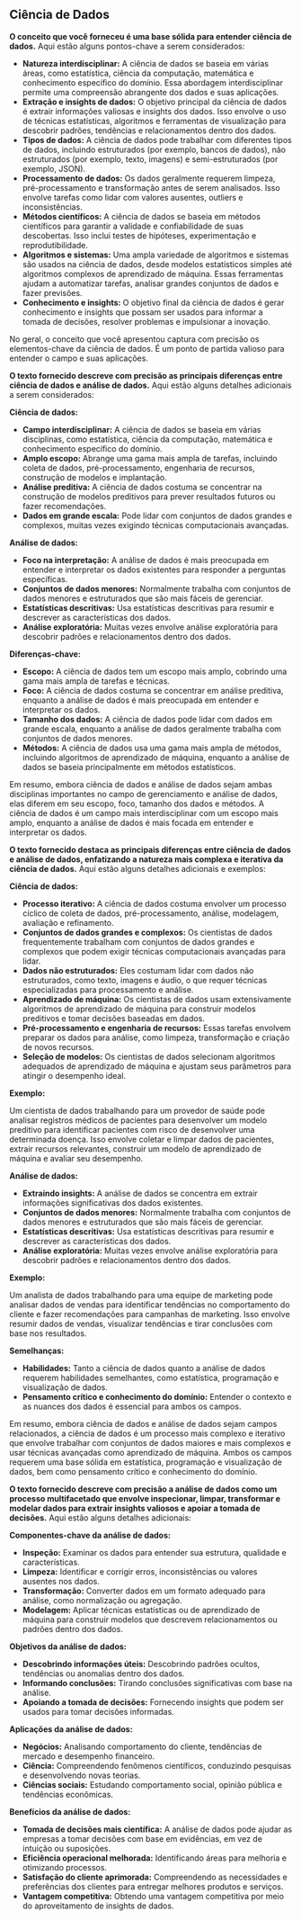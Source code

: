 ## Ciência de Dados

**O conceito que você forneceu é uma base sólida para entender ciência de dados.** Aqui estão alguns pontos-chave a serem considerados:

* **Natureza interdisciplinar:** A ciência de dados se baseia em várias áreas, como estatística, ciência da computação, matemática e conhecimento específico do domínio. Essa abordagem interdisciplinar permite uma compreensão abrangente dos dados e suas aplicações.
* **Extração e insights de dados:** O objetivo principal da ciência de dados é extrair informações valiosas e insights dos dados. Isso envolve o uso de técnicas estatísticas, algoritmos e ferramentas de visualização para descobrir padrões, tendências e relacionamentos dentro dos dados.
* **Tipos de dados:** A ciência de dados pode trabalhar com diferentes tipos de dados, incluindo estruturados (por exemplo, bancos de dados), não estruturados (por exemplo, texto, imagens) e semi-estruturados (por exemplo, JSON).
* **Processamento de dados:** Os dados geralmente requerem limpeza, pré-processamento e transformação antes de serem analisados. Isso envolve tarefas como lidar com valores ausentes, outliers e inconsistências.
* **Métodos científicos:** A ciência de dados se baseia em métodos científicos para garantir a validade e confiabilidade de suas descobertas. Isso inclui testes de hipóteses, experimentação e reprodutibilidade.
* **Algoritmos e sistemas:** Uma ampla variedade de algoritmos e sistemas são usados na ciência de dados, desde modelos estatísticos simples até algoritmos complexos de aprendizado de máquina. Essas ferramentas ajudam a automatizar tarefas, analisar grandes conjuntos de dados e fazer previsões.
* **Conhecimento e insights:** O objetivo final da ciência de dados é gerar conhecimento e insights que possam ser usados para informar a tomada de decisões, resolver problemas e impulsionar a inovação.

No geral, o conceito que você apresentou captura com precisão os elementos-chave da ciência de dados. É um ponto de partida valioso para entender o campo e suas aplicações.

**O texto fornecido descreve com precisão as principais diferenças entre ciência de dados e análise de dados.** Aqui estão alguns detalhes adicionais a serem considerados:

**Ciência de dados:**

* **Campo interdisciplinar:** A ciência de dados se baseia em várias disciplinas, como estatística, ciência da computação, matemática e conhecimento específico do domínio.
* **Amplo escopo:** Abrange uma gama mais ampla de tarefas, incluindo coleta de dados, pré-processamento, engenharia de recursos, construção de modelos e implantação.
* **Análise preditiva:** A ciência de dados costuma se concentrar na construção de modelos preditivos para prever resultados futuros ou fazer recomendações.
* **Dados em grande escala:** Pode lidar com conjuntos de dados grandes e complexos, muitas vezes exigindo técnicas computacionais avançadas.

**Análise de dados:**

* **Foco na interpretação:** A análise de dados é mais preocupada em entender e interpretar os dados existentes para responder a perguntas específicas.
* **Conjuntos de dados menores:** Normalmente trabalha com conjuntos de dados menores e estruturados que são mais fáceis de gerenciar.
* **Estatísticas descritivas:** Usa estatísticas descritivas para resumir e descrever as características dos dados.
* **Análise exploratória:** Muitas vezes envolve análise exploratória para descobrir padrões e relacionamentos dentro dos dados.

**Diferenças-chave:**

* **Escopo:** A ciência de dados tem um escopo mais amplo, cobrindo uma gama mais ampla de tarefas e técnicas.
* **Foco:** A ciência de dados costuma se concentrar em análise preditiva, enquanto a análise de dados é mais preocupada em entender e interpretar os dados.
* **Tamanho dos dados:** A ciência de dados pode lidar com dados em grande escala, enquanto a análise de dados geralmente trabalha com conjuntos de dados menores.
* **Métodos:** A ciência de dados usa uma gama mais ampla de métodos, incluindo algoritmos de aprendizado de máquina, enquanto a análise de dados se baseia principalmente em métodos estatísticos.

Em resumo, embora ciência de dados e análise de dados sejam ambas disciplinas importantes no campo de gerenciamento e análise de dados, elas diferem em seu escopo, foco, tamanho dos dados e métodos. A ciência de dados é um campo mais interdisciplinar com um escopo mais amplo, enquanto a análise de dados é mais focada em entender e interpretar os dados.

**O texto fornecido destaca as principais diferenças entre ciência de dados e análise de dados, enfatizando a natureza mais complexa e iterativa da ciência de dados.** Aqui estão alguns detalhes adicionais e exemplos:

**Ciência de dados:**

* **Processo iterativo:** A ciência de dados costuma envolver um processo cíclico de coleta de dados, pré-processamento, análise, modelagem, avaliação e refinamento.
* **Conjuntos de dados grandes e complexos:** Os cientistas de dados frequentemente trabalham com conjuntos de dados grandes e complexos que podem exigir técnicas computacionais avançadas para lidar.
* **Dados não estruturados:** Eles costumam lidar com dados não estruturados, como texto, imagens e áudio, o que requer técnicas especializadas para processamento e análise.
* **Aprendizado de máquina:** Os cientistas de dados usam extensivamente algoritmos de aprendizado de máquina para construir modelos preditivos e tomar decisões baseadas em dados.
* **Pré-processamento e engenharia de recursos:** Essas tarefas envolvem preparar os dados para análise, como limpeza, transformação e criação de novos recursos.
* **Seleção de modelos:** Os cientistas de dados selecionam algoritmos adequados de aprendizado de máquina e ajustam seus parâmetros para atingir o desempenho ideal.

**Exemplo:**

Um cientista de dados trabalhando para um provedor de saúde pode analisar registros médicos de pacientes para desenvolver um modelo preditivo para identificar pacientes com risco de desenvolver uma determinada doença. Isso envolve coletar e limpar dados de pacientes, extrair recursos relevantes, construir um modelo de aprendizado de máquina e avaliar seu desempenho.

**Análise de dados:**

* **Extraindo insights:** A análise de dados se concentra em extrair informações significativas dos dados existentes.
* **Conjuntos de dados menores:** Normalmente trabalha com conjuntos de dados menores e estruturados que são mais fáceis de gerenciar.
* **Estatísticas descritivas:** Usa estatísticas descritivas para resumir e descrever as características dos dados.
* **Análise exploratória:** Muitas vezes envolve análise exploratória para descobrir padrões e relacionamentos dentro dos dados.

**Exemplo:**

Um analista de dados trabalhando para uma equipe de marketing pode analisar dados de vendas para identificar tendências no comportamento do cliente e fazer recomendações para campanhas de marketing. Isso envolve resumir dados de vendas, visualizar tendências e tirar conclusões com base nos resultados.

**Semelhanças:**

* **Habilidades:** Tanto a ciência de dados quanto a análise de dados requerem habilidades semelhantes, como estatística, programação e visualização de dados.
* **Pensamento crítico e conhecimento do domínio:** Entender o contexto e as nuances dos dados é essencial para ambos os campos.

Em resumo, embora ciência de dados e análise de dados sejam campos relacionados, a ciência de dados é um processo mais complexo e iterativo que envolve trabalhar com conjuntos de dados maiores e mais complexos e usar técnicas avançadas como aprendizado de máquina. Ambos os campos requerem uma base sólida em estatística, programação e visualização de dados, bem como pensamento crítico e conhecimento do domínio.

**O texto fornecido descreve com precisão a análise de dados como um processo multifacetado que envolve inspecionar, limpar, transformar e modelar dados para extrair insights valiosos e apoiar a tomada de decisões.** Aqui estão alguns detalhes adicionais:

**Componentes-chave da análise de dados:**

* **Inspeção:** Examinar os dados para entender sua estrutura, qualidade e características.
* **Limpeza:** Identificar e corrigir erros, inconsistências ou valores ausentes nos dados.
* **Transformação:** Converter dados em um formato adequado para análise, como normalização ou agregação.
* **Modelagem:** Aplicar técnicas estatísticas ou de aprendizado de máquina para construir modelos que descrevem relacionamentos ou padrões dentro dos dados.

**Objetivos da análise de dados:**

* **Descobrindo informações úteis:** Descobrindo padrões ocultos, tendências ou anomalias dentro dos dados.
* **Informando conclusões:** Tirando conclusões significativas com base na análise.
* **Apoiando a tomada de decisões:** Fornecendo insights que podem ser usados para tomar decisões informadas.

**Aplicações da análise de dados:**

* **Negócios:** Analisando comportamento do cliente, tendências de mercado e desempenho financeiro.
* **Ciência:** Compreendendo fenômenos científicos, conduzindo pesquisas e desenvolvendo novas teorias.
* **Ciências sociais:** Estudando comportamento social, opinião pública e tendências econômicas.

**Benefícios da análise de dados:**

* **Tomada de decisões mais científica:** A análise de dados pode ajudar as empresas a tomar decisões com base em evidências, em vez de intuição ou suposições.
* **Eficiência operacional melhorada:** Identificando áreas para melhoria e otimizando processos.
* **Satisfação do cliente aprimorada:** Compreendendo as necessidades e preferências dos clientes para entregar melhores produtos e serviços.
* **Vantagem competitiva:** Obtendo uma vantagem competitiva por meio do aproveitamento de insights de dados.

